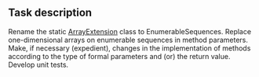 ## Task description ##

Rename the static [ArrayExtension](https://gitlab.com/epam-autocode-tasks/generic-methods/-/blob/master/GenericMethodsTask/ArrayExtension.cs) class to EnumerableSequences.
Replace one-dimensional arrays on enumerable sequences in method parameters.
Make, if necessary (expedient), changes in the implementation of methods according to the type of formal parameters and (or) the return value.
Develop unit tests.

